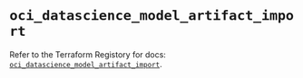 # `oci_datascience_model_artifact_import`

Refer to the Terraform Registory for docs: [`oci_datascience_model_artifact_import`](https://registry.terraform.io/providers/oracle/oci/6.18.0/docs/resources/datascience_model_artifact_import).

